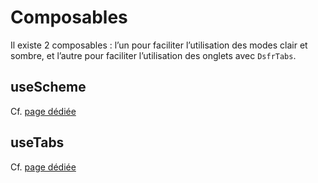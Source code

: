 # Composables

Il existe 2 composables : l’un pour faciliter l’utilisation des modes clair et sombre, et l’autre pour faciliter l’utilisation des onglets avec `DsfrTabs`.

## useScheme

Cf. [page dédiée](/composables/useScheme.md)

## useTabs

Cf. [page dédiée](/composables/useTabs.md)
